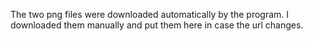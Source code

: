 The two png files were downloaded automatically by the program.  I downloaded them manually and put them here in case the url changes.
